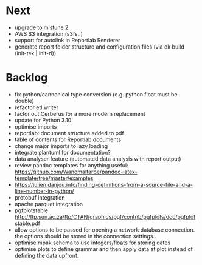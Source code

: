 # Next

* upgrade to mistune 2
* AWS S3 integration (s3fs..)
* support for autolink in Reportlab Renderer
* generate report folder structure and configuration files (via dk build (init-tex | init-rl))

# Backlog 
* fix python/cannonical type conversion (e.g. python float must be double)
* refactor etl.writer
* factor out Cerberus for a more modern replacement
* update for Python 3.10
* optimise imports
* reportlab: document structure added to pdf 
* table of contents for Reportlab documents
* change major imports to lazy loading
* integrate plantuml for documentation?
* data analyser feature (automated data analysis with report output)
* review pandoc templates for anything useful: https://github.com/Wandmalfarbe/pandoc-latex-template/tree/master/examples
* https://julien.danjou.info/finding-definitions-from-a-source-file-and-a-line-number-in-python/
* protobuf integration
* apache parquet integration 
* pgfplotstable http://ftp.sun.ac.za/ftp/CTAN/graphics/pgf/contrib/pgfplots/doc/pgfplotstable.pdf
* allow options to be passed for opening a network database connection. the options should be stored in the connection settings..
* optimise mpak schema to use integers/floats for storing dates
* optimise plots to define grammar and then apply data at plot instead of defining the data upfront.

